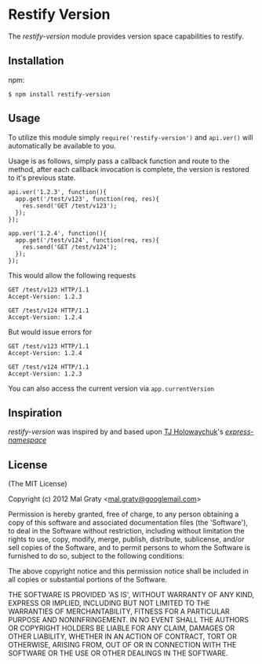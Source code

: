 # Restify Version
      
The _restify-version_ module provides version space capabilities to restify.

## Installation

npm:

    $ npm install restify-version

## Usage

To utilize this module simply `require('restify-version')` and `api.ver()` will automatically be available to you.

Usage is as follows, simply pass a callback function and route to the method, after each callback invocation is complete, the version is restored to it's previous state.

    api.ver('1.2.3', function(){
      app.get('/test/v123', function(req, res){
        res.send('GET /test/v123');
      });
    });

    app.ver('1.2.4', function(){
      app.get('/test/v124', function(req, res){
        res.send('GET /test/v124');
      });
    });

This would allow the following requests

    GET /test/v123 HTTP/1.1
    Accept-Version: 1.2.3

    GET /test/v124 HTTP/1.1
    Accept-Version: 1.2.4

But would issue errors for

    GET /test/v123 HTTP/1.1
    Accept-Version: 1.2.4

    GET /test/v124 HTTP/1.1
    Accept-Version: 1.2.3

You can also access the current version via `app.currentVersion`

## Inspiration

_restify-version_ was inspired by and based upon [TJ Holowaychuk](https://github.com/visionmedia)'s [_express-namespace_](https://github.com/visionmedia/express-namespace)

## License 

(The MIT License)

Copyright (c) 2012 Mal Graty &lt;mal.graty@googlemail.com&gt;

Permission is hereby granted, free of charge, to any person obtaining
a copy of this software and associated documentation files (the
'Software'), to deal in the Software without restriction, including
without limitation the rights to use, copy, modify, merge, publish,
distribute, sublicense, and/or sell copies of the Software, and to
permit persons to whom the Software is furnished to do so, subject to
the following conditions:

The above copyright notice and this permission notice shall be
included in all copies or substantial portions of the Software.

THE SOFTWARE IS PROVIDED 'AS IS', WITHOUT WARRANTY OF ANY KIND,
EXPRESS OR IMPLIED, INCLUDING BUT NOT LIMITED TO THE WARRANTIES OF
MERCHANTABILITY, FITNESS FOR A PARTICULAR PURPOSE AND NONINFRINGEMENT.
IN NO EVENT SHALL THE AUTHORS OR COPYRIGHT HOLDERS BE LIABLE FOR ANY
CLAIM, DAMAGES OR OTHER LIABILITY, WHETHER IN AN ACTION OF CONTRACT,
TORT OR OTHERWISE, ARISING FROM, OUT OF OR IN CONNECTION WITH THE
SOFTWARE OR THE USE OR OTHER DEALINGS IN THE SOFTWARE.

